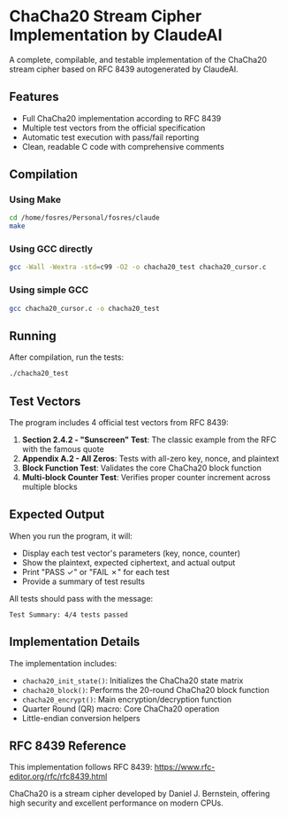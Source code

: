 # ChaCha20 Stream Cipher Implementation by ClaudeAI

A complete, compilable, and testable implementation of the ChaCha20
stream cipher based on RFC 8439 autogenerated by ClaudeAI.

## Features

- Full ChaCha20 implementation according to RFC 8439
- Multiple test vectors from the official specification
- Automatic test execution with pass/fail reporting
- Clean, readable C code with comprehensive comments

## Compilation

### Using Make
```bash
cd /home/fosres/Personal/fosres/claude
make
```

### Using GCC directly
```bash
gcc -Wall -Wextra -std=c99 -O2 -o chacha20_test chacha20_cursor.c
```

### Using simple GCC
```bash
gcc chacha20_cursor.c -o chacha20_test
```

## Running

After compilation, run the tests:
```bash
./chacha20_test
```

## Test Vectors

The program includes 4 official test vectors from RFC 8439:

1. **Section 2.4.2 - "Sunscreen" Test**: The classic example from the RFC with the famous quote
2. **Appendix A.2 - All Zeros**: Tests with all-zero key, nonce, and plaintext
3. **Block Function Test**: Validates the core ChaCha20 block function
4. **Multi-block Counter Test**: Verifies proper counter increment across multiple blocks

## Expected Output

When you run the program, it will:
- Display each test vector's parameters (key, nonce, counter)
- Show the plaintext, expected ciphertext, and actual output
- Print "PASS ✓" or "FAIL ✗" for each test
- Provide a summary of test results

All tests should pass with the message:
```
Test Summary: 4/4 tests passed
```

## Implementation Details

The implementation includes:
- `chacha20_init_state()`: Initializes the ChaCha20 state matrix
- `chacha20_block()`: Performs the 20-round ChaCha20 block function
- `chacha20_encrypt()`: Main encryption/decryption function
- Quarter Round (QR) macro: Core ChaCha20 operation
- Little-endian conversion helpers

## RFC 8439 Reference

This implementation follows RFC 8439:
https://www.rfc-editor.org/rfc/rfc8439.html

ChaCha20 is a stream cipher developed by Daniel J. Bernstein, offering high security and excellent performance on modern CPUs.
